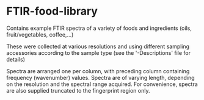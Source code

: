 # FTIR-food-library
Contains example FTIR spectra of a variety of foods and ingredients (oils, fruit/vegetables, coffee,...)

These were collected at various resolutions and using different sampling accessories according to the sample type (see  the '-Descriptions' file for details)

Spectra are arranged one per column, with preceding column containing frequency (wavenumber) values. Spectra are of varying length, depending on the resolution and the spectral range acquired. For convenience, spectra are also supplied truncated to the fingerprint region only.

